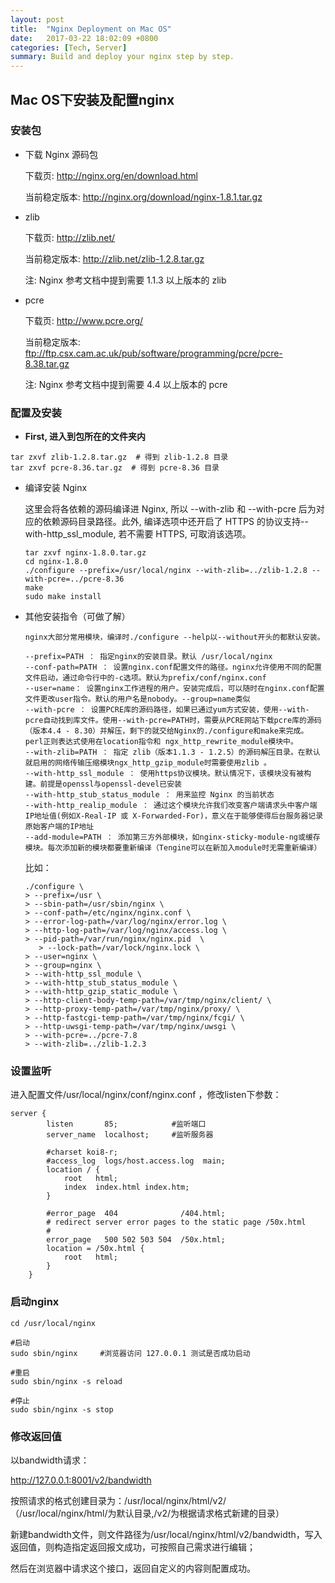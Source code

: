 ```yaml
---
layout: post
title:  "Nginx Deployment on Mac OS"
date:   2017-03-22 18:02:09 +0800
categories: [Tech, Server]
summary: Build and deploy your nginx step by step.
---
```


## Mac OS下安装及配置nginx

### 安装包
- 下载 Nginx 源码包

    下载页: http://nginx.org/en/download.html

    当前稳定版本: http://nginx.org/download/nginx-1.8.1.tar.gz



- zlib

    下载页: http://zlib.net/
    
    当前稳定版本: http://zlib.net/zlib-1.2.8.tar.gz

    注: Nginx 参考文档中提到需要 1.1.3 以上版本的 zlib

- pcre

    下载页: http://www.pcre.org/

    当前稳定版本: ftp://ftp.csx.cam.ac.uk/pub/software/programming/pcre/pcre-8.38.tar.gz

    注: Nginx 参考文档中提到需要 4.4 以上版本的 pcre

### 配置及安装

- __First, 进入到包所在的文件夹内__
```
tar zxvf zlib-1.2.8.tar.gz  # 得到 zlib-1.2.8 目录
tar zxvf pcre-8.36.tar.gz  # 得到 pcre-8.36 目录
```
- 编译安装 Nginx

    这里会将各依赖的源码编译进 Nginx, 所以 --with-zlib 和 --with-pcre 后为对应的依赖源码目录路径。此外, 编译选项中还开启了 HTTPS 的协议支持--with-http_ssl_module, 若不需要 HTTPS, 可取消该选项。

    ```
    tar zxvf nginx-1.8.0.tar.gz
    cd nginx-1.8.0
    ./configure --prefix=/usr/local/nginx --with-zlib=../zlib-1.2.8 --with-pcre=../pcre-8.36
    make
    sudo make install
    ```
- 其他安装指令（可做了解）
    ```
    nginx大部分常用模块，编译时./configure --help以--without开头的都默认安装。
    
    --prefix=PATH ： 指定nginx的安装目录。默认 /usr/local/nginx
    --conf-path=PATH ： 设置nginx.conf配置文件的路径。nginx允许使用不同的配置文件启动，通过命令行中的-c选项。默认为prefix/conf/nginx.conf
    --user=name： 设置nginx工作进程的用户。安装完成后，可以随时在nginx.conf配置文件更改user指令。默认的用户名是nobody。--group=name类似
    --with-pcre ： 设置PCRE库的源码路径，如果已通过yum方式安装，使用--with-pcre自动找到库文件。使用--with-pcre=PATH时，需要从PCRE网站下载pcre库的源码（版本4.4 - 8.30）并解压，剩下的就交给Nginx的./configure和make来完成。perl正则表达式使用在location指令和 ngx_http_rewrite_module模块中。
    --with-zlib=PATH ： 指定 zlib（版本1.1.3 - 1.2.5）的源码解压目录。在默认就启用的网络传输压缩模块ngx_http_gzip_module时需要使用zlib 。
    --with-http_ssl_module ： 使用https协议模块。默认情况下，该模块没有被构建。前提是openssl与openssl-devel已安装
    --with-http_stub_status_module ： 用来监控 Nginx 的当前状态
    --with-http_realip_module ： 通过这个模块允许我们改变客户端请求头中客户端IP地址值(例如X-Real-IP 或 X-Forwarded-For)，意义在于能够使得后台服务器记录原始客户端的IP地址
    --add-module=PATH ： 添加第三方外部模块，如nginx-sticky-module-ng或缓存模块。每次添加新的模块都要重新编译（Tengine可以在新加入module时无需重新编译）
    ```
    比如：
    ```
    ./configure \
    > --prefix=/usr \
    > --sbin-path=/usr/sbin/nginx \
    > --conf-path=/etc/nginx/nginx.conf \
    > --error-log-path=/var/log/nginx/error.log \
    > --http-log-path=/var/log/nginx/access.log \
    > --pid-path=/var/run/nginx/nginx.pid  \
       > --lock-path=/var/lock/nginx.lock \   
    > --user=nginx \
    > --group=nginx \
    > --with-http_ssl_module \
    > --with-http_stub_status_module \
    > --with-http_gzip_static_module \
    > --http-client-body-temp-path=/var/tmp/nginx/client/ \
    > --http-proxy-temp-path=/var/tmp/nginx/proxy/ \
    > --http-fastcgi-temp-path=/var/tmp/nginx/fcgi/ \
    > --http-uwsgi-temp-path=/var/tmp/nginx/uwsgi \
    > --with-pcre=../pcre-7.8
    > --with-zlib=../zlib-1.2.3
    ```
    
### 设置监听

进入配置文件/usr/local/nginx/conf/nginx.conf ，修改listen下参数：

```
server {
        listen       85;            #监听端口
        server_name  localhost;     #监听服务器

        #charset koi8-r;
        #access_log  logs/host.access.log  main;
        location / {
            root   html;
            index  index.html index.htm;
        }

        #error_page  404              /404.html;
        # redirect server error pages to the static page /50x.html
        #
        error_page   500 502 503 504  /50x.html;
        location = /50x.html {
            root   html;
        }
    }
```
### 启动nginx

```
cd /usr/local/nginx

#启动
sudo sbin/nginx     #浏览器访问 127.0.0.1 测试是否成功启动

#重启
sudo sbin/nginx -s reload

#停止
sudo sbin/nginx -s stop
```

### 修改返回值

以bandwidth请求：

http://127.0.0.1:8001/v2/bandwidth

按照请求的格式创建目录为：/usr/local/nginx/html/v2/   
（/usr/local/nginx/html/为默认目录,/v2/为根据请求格式新建的目录）

新建bandwidth文件，则文件路径为/usr/local/nginx/html/v2/bandwidth，写入返回值，则构造指定返回报文成功，可按照自己需求进行编辑；

然后在浏览器中请求这个接口，返回自定义的内容则配置成功。
